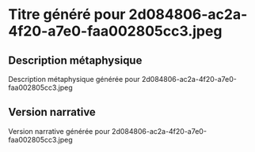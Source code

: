 # Titre généré pour 2d084806-ac2a-4f20-a7e0-faa002805cc3.jpeg

## Description métaphysique
Description métaphysique générée pour 2d084806-ac2a-4f20-a7e0-faa002805cc3.jpeg

## Version narrative
Version narrative générée pour 2d084806-ac2a-4f20-a7e0-faa002805cc3.jpeg
